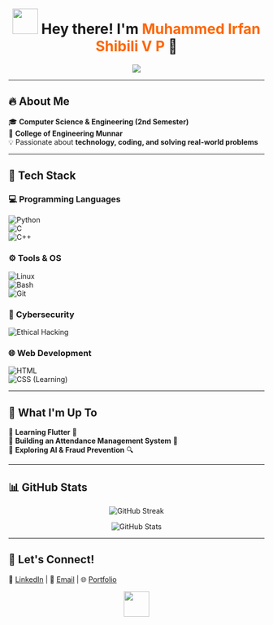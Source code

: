 <h1 align="center">  
  <img src="https://media.giphy.com/media/hvRJCLFzcasrR4ia7z/giphy.gif" width="50px">  
  Hey there! I'm <span style="color:#ff6600;">Muhammed Irfan Shibili V P</span> 🚀  
</h1>  

<p align="center">  
  <img src="https://readme-typing-svg.herokuapp.com?font=Fira+Code&weight=600&pause=1000&color=FF5733&center=true&width=600&lines=Tech+Enthusiast+|+CSE+Student+|+Problem+Solver;Passionate+about+Coding+and+Technology;Exploring+AI+and+Software+Development" />  
</p>  

---

## 🔥 About Me  

🎓 **Computer Science & Engineering (2nd Semester)**  
📍 **College of Engineering Munnar**  
💡 Passionate about **technology, coding, and solving real-world problems**  

---

## 🎯 Tech Stack  

### 💻 **Programming Languages**  
![Python](https://img.shields.io/badge/Python-%231572B6.svg?style=for-the-badge&logo=python&logoColor=white)  
![C](https://img.shields.io/badge/C-%2300599C.svg?style=for-the-badge&logo=c&logoColor=white)  
![C++](https://img.shields.io/badge/C++-%2300599C.svg?style=for-the-badge&logo=c%2B%2B&logoColor=white)  

### ⚙️ **Tools & OS**  
![Linux](https://img.shields.io/badge/Linux-%23FCC624.svg?style=for-the-badge&logo=linux&logoColor=black)  
![Bash](https://img.shields.io/badge/Bash-%234EAA25.svg?style=for-the-badge&logo=gnu-bash&logoColor=white)  
![Git](https://img.shields.io/badge/Git-%23F05032.svg?style=for-the-badge&logo=git&logoColor=white)  

### 🔐 **Cybersecurity**  
![Ethical Hacking](https://img.shields.io/badge/Ethical_Hacking-%2300ADD8.svg?style=for-the-badge&logo=kali-linux&logoColor=white)  

### 🌐 **Web Development**  
![HTML](https://img.shields.io/badge/HTML-%23E34F26.svg?style=for-the-badge&logo=html5&logoColor=white)  
![CSS (Learning)](https://img.shields.io/badge/CSS-%231572B6.svg?style=for-the-badge&logo=css3&logoColor=white)  

---

## 🌱 What I'm Up To  

🔹 **Learning Flutter** 📱  
🔹 **Building an Attendance Management System** 🏫  
🔹 **Exploring AI & Fraud Prevention** 🔍  

---

## 📊 GitHub Stats  

<p align="center">  
  <img src="https://github-readme-streak-stats.herokuapp.com/?user=fanboy&theme=tokyonight" alt="GitHub Streak" />  
</p>  

<p align="center">  
  <img src="https://github-readme-stats.vercel.app/api?username=fanboy&show_icons=true&theme=tokyonight" alt="GitHub Stats" />  
</p>  

---

## 🤝 Let's Connect!  

🔗 [LinkedIn](#) | 📧 [Email](#) | 🌐 [Portfolio](#)  

<p align="center">  
  <img src="https://media.giphy.com/media/j2pOGeGYKe2xCCKwfi/giphy.gif" width="50px">  
</p>  
